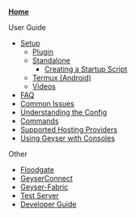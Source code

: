 [**Home**](Home)

User Guide
- [Setup](Setup)
  - [Plugin](Setup#Plugin-Setup)
  - [Standalone](Setup#Standalone-Setup)
  	- [Creating a Startup Script](Creating-a-Startup-Script)
  - [Termux (Android)](Setup#Termux-Android)
  - [Videos](Setup#Setup-Videos)
- [FAQ](FAQ)
- [Common Issues](Common-Issues)
- [Understanding the Config](Understanding-the-Config)
- [Commands](Commands)
- [Supported Hosting Providers](Supported-Hosting-Providers)
- [Using Geyser with Consoles](Using-Geyser-with-Consoles)

Other
- [Floodgate](Floodgate)
- [GeyserConnect](GeyserConnect)
- [Geyser-Fabric](Geyser-Fabric)
- [Test Server](Test-Server)
- [Developer Guide](Developer-Guide)
